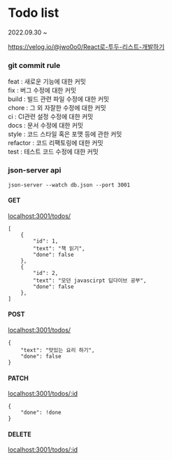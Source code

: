 # Todo list
2022.09.30 ~

https://velog.io/@jwo0o0/React로-투두-리스트-개발하기

### git commit rule
feat : 새로운 기능에 대한 커밋<br>
fix : 버그 수정에 대한 커밋<br>
build : 빌드 관련 파일 수정에 대한 커밋<br>
chore : 그 외 자잘한 수정에 대한 커밋<br>
ci : CI관련 설정 수정에 대한 커밋<br>
docs : 문서 수정에 대한 커밋<br>
style : 코드 스타일 혹은 포맷 등에 관한 커밋<br>
refactor : 코드 리팩토링에 대한 커밋<br>
test : 테스트 코드 수정에 대한 커밋<br>

### json-server api 
<code>json-server --watch db.json --port 3001</code>
#### GET
[localhost:3001/todos/](http://localhost:3001/todos/)

```
[
    {
        "id": 1,
        "text": "책 읽기",
        "done": false
    },
    {
        "id": 2,
        "text": "모던 javascirpt 딥다이브 공부",
        "done": false
    },
]
```

#### POST
[localhost:3001/todos/](http://localhost:3001/todos/)
```
{
    "text": "맛있는 요리 하기",
    "done": false
}
```

#### PATCH
[localhost:3001/todos/:id](http://localhost:3001/todos/:id)
```
{
    "done": !done
}
```

#### DELETE
[localhost:3001/todos/:id](http://localhost:3001/todos/:id)

